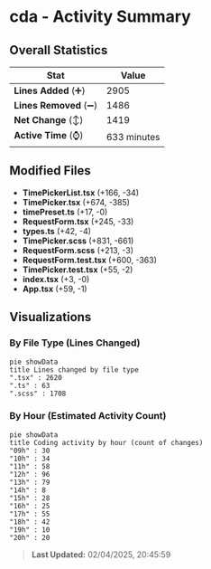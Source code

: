 # cda - Activity Summary 

## Overall Statistics

| Stat                   | Value                                                             |
| ---------------------- | ----------------------------------------------------------------- |
| **Lines Added** (➕)   | 2905                                          |
| **Lines Removed** (➖) | 1486                                        |
| **Net Change** (↕)    | 1419                |
| **Active Time** (⌚)   | 633 minutes |


## Modified Files
- **TimePickerList.tsx** (+166, -34)
- **TimePicker.tsx** (+674, -385)
- **timePreset.ts** (+17, -0)
- **RequestForm.tsx** (+245, -33)
- **types.ts** (+42, -4)
- **TimePicker.scss** (+831, -661)
- **RequestForm.scss** (+213, -3)
- **RequestForm.test.tsx** (+600, -363)
- **TimePicker.test.tsx** (+55, -2)
- **index.tsx** (+3, -0)
- **App.tsx** (+59, -1)

## Visualizations

### By File Type (Lines Changed)

```mermaid
pie showData
title Lines changed by file type
".tsx" : 2620
".ts" : 63
".scss" : 1708
```

### By Hour (Estimated Activity Count)

```mermaid
pie showData
title Coding activity by hour (count of changes)
"09h" : 30
"10h" : 34
"11h" : 58
"12h" : 96
"13h" : 79
"14h" : 8
"15h" : 28
"16h" : 25
"17h" : 55
"18h" : 42
"19h" : 10
"20h" : 20
```


> **Last Updated:** 02/04/2025, 20:45:59